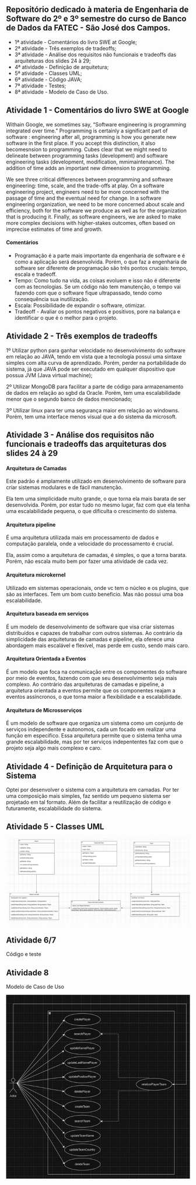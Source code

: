 ## Repositório dedicado à materia de Engenharia de Software do 2º e 3º semestre do curso de Banco de Dados da FATEC - São José dos Campos.

- 1ª atividade - Comentários do livro SWE at Google;
- 2ª atividade - Três exemplos de tradeoffs;
- 3ª atividade - Análise dos requisitos não funcionais e tradeoffs das arquiteturas dos slides 24 à 29; 
- 4ª atividade - Definição de arquitetura;
- 5ª atividade - Classes UML;
- 6ª atividade - Código JAVA;
- 7ª atividade - Testes;
- 8ª atividade - Modelo de Caso de Uso.

## Atividade 1 - Comentários do livro SWE at Google

Withain Google, we sometimes say, “Software engineering is programming integrated over time.” Programming is certainly a significant part of software : engineering after all, programming is how you generate new software in the first place. If you accept this distinction, it also becomesnsion to programming. Cubes clear that we might need to delineate between programming tasks (development) and software engineering tasks (development, modification, mmimaintenance). The addition of time adds an important new dimeension to programming.

We see three critical differences between programming and software engineering: time, scale, and the trade-offs at play. On a software engineering project, engineers need to be more concerned with the passage of time and the eventual need for change. In a software engineering organization, we need to be more concerned about scale and efficiency, both for the software we produce as well as for the organization that is producing it. Finally, as software engineers, we are asked to make more complex decisions with higher-stakes outcomes, often based on imprecise estimates of time and growth.

#### Comentários

- Programação é a parte mais importante da engenharia de software e é como a aplicação será desenvolvida. Porém, o que faz a engenharia de software ser diferente de programação são três pontos cruciais: tempo, escala e tradeoff.
- Tempo: Como tudo na vida, as coisas evoluem e isso não é diferente com as tecnologias. Se um código não tem manutenção, o tempo vai fazendo com que o software fique ultrapassado, tendo como consequência sua inutilização.
- Escala: Possibilidade de expandir o software, otimizar.
- Tradeoff - Avaliar os pontos negativos e positivos, pore na balança e identificar o que é o melhor para o projeto.

## Atividade 2 - Três exemplos de tradeoffs

1º Utilizar python para ganhar velocidade no desenvolvimento do software em relação ao JAVA, tendo em vista que a tecnologia possui uma sintaxe simples com alta curva de aprendizado. Porém, perder na portabilidade do sistema, já que JAVA pode ser executado em qualquer dispositivo que possua JVM (Java virtual machine);

2º Utilizar MongoDB para facilitar a parte de código para armazenamento de dados em relação ao sgbd da Oracle. Porém, tem uma escalabilidade menor que o segundo banco de dados mencionado;

3º Utilizar linux para ter uma segurança maior em relação ao windowns. Porém, tem uma interface menos visual que a do sistema da microsoft. 

## Atividade 3 - Análise dos requisitos não funcionais e tradeoffs das arquiteturas dos slides 24 à 29

####  Arquitetura de Camadas 

Este padrão é amplamente utilizado em desenvolvimento de software para criar sistemas modulares e de fácil manutenção. 

Ela tem uma simplicidade muito grande, o que torna ela mais barata de ser desenvolvida. Porém, por estar tudo no mesmo lugar, faz com que ela tenha uma escalabilidade pequena, o que dificulta o crescimento do sistema.

####  Arquitetura pipeline 

É uma arquitetura utilizada mais em processamento de dados e computação paralela, onde a velocidade do processamento é crucial.

Ela, assim como a arquitetura de camadas, é simples, o que a torna barata. Porém, não escala muito bem por fazer uma atividade de cada vez.

####  Arquitetura microkernel 

Utilizado em sistemas operacionais, onde vc tem o núcleo e os plugins, que são as interfaces. Tem um bom custo beneficio. Mas não possui uma boa escalabilidade.

####  Arquitetura baseada em serviços 

É um modelo de desenvolvimento de software que visa criar sistemas distribuídos e capazes de trabalhar com outros sistemas. Ao contrário da simplicidade das arquiteturas de camadas e pipeline, ela oferece uma abordagem mais escalável e flexível, mas perde em custo, sendo mais caro.

####  Arquitetura Orientada a Eventos 

É um modelo que foca na comunicação entre os componentes do software por meio de eventos, fazendo com que seu desenvolvimento seja mais complexo. Ao contrário das arquiteturas de camadas e pipeline, a arquitetura orientada a eventos permite que os componentes reajam a eventos assíncronos, o que torna maior a flexibilidade e a escalabilidade.

####  Arquitetura de Microsserviços 

É um modelo de software que organiza um sistema como um conjunto de serviços independente e autonomos, cada um focado em realizar uma função em especifico. Essa arquitetura permite que o sistema tenha uma grande escalabilidade, mas por ter serviços indepententes faz com que o projeto seja algo mais complexo e caro.

## Atividade 4 - Definição de Arquitetura para o Sistema

Optei por desenvolver o sistema com a arquitetura em camadas. Por ter uma composição mais simples, faz sentido um pequeno sistema ser projetado em tal formato. Além de facilitar a reutilização de código e futuramente, escalabilidade do sistema.

## Atividade 5 - Classes UML
![alt text](image.png)

## Atividade 6/7

Código e teste

## Atividade 8

Modelo de Caso de Uso

![alt text](image-2.png)
